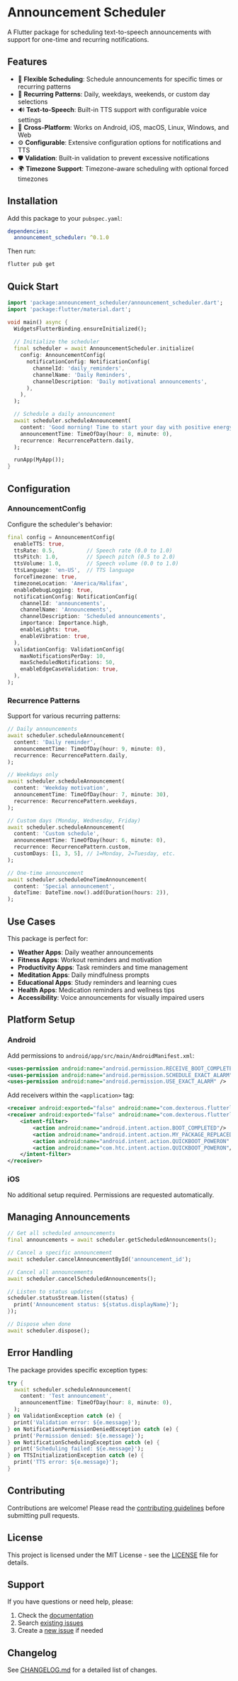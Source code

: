 # Announcement Scheduler

A Flutter package for scheduling text-to-speech announcements with support for one-time and recurring notifications.

## Features

- 📅 **Flexible Scheduling**: Schedule announcements for specific times or recurring patterns
- 🔄 **Recurring Patterns**: Daily, weekdays, weekends, or custom day selections
- 🔊 **Text-to-Speech**: Built-in TTS support with configurable voice settings
- 📱 **Cross-Platform**: Works on Android, iOS, macOS, Linux, Windows, and Web
- ⚙️ **Configurable**: Extensive configuration options for notifications and TTS
- 🛡️ **Validation**: Built-in validation to prevent excessive notifications
- 🌍 **Timezone Support**: Timezone-aware scheduling with optional forced timezones

## Installation

Add this package to your `pubspec.yaml`:

```yaml
dependencies:
  announcement_scheduler: ^0.1.0
```

Then run:

```bash
flutter pub get
```

## Quick Start

```dart
import 'package:announcement_scheduler/announcement_scheduler.dart';
import 'package:flutter/material.dart';

void main() async {
  WidgetsFlutterBinding.ensureInitialized();
  
  // Initialize the scheduler
  final scheduler = await AnnouncementScheduler.initialize(
    config: AnnouncementConfig(
      notificationConfig: NotificationConfig(
        channelId: 'daily_reminders',
        channelName: 'Daily Reminders',
        channelDescription: 'Daily motivational announcements',
      ),
    ),
  );

  // Schedule a daily announcement
  await scheduler.scheduleAnnouncement(
    content: 'Good morning! Time to start your day with positive energy!',
    announcementTime: TimeOfDay(hour: 8, minute: 0),
    recurrence: RecurrencePattern.daily,
  );

  runApp(MyApp());
}
```

## Configuration

### AnnouncementConfig

Configure the scheduler's behavior:

```dart
final config = AnnouncementConfig(
  enableTTS: true,
  ttsRate: 0.5,          // Speech rate (0.0 to 1.0)
  ttsPitch: 1.0,         // Speech pitch (0.5 to 2.0) 
  ttsVolume: 1.0,        // Speech volume (0.0 to 1.0)
  ttsLanguage: 'en-US',  // TTS language
  forceTimezone: true,
  timezoneLocation: 'America/Halifax',
  enableDebugLogging: true,
  notificationConfig: NotificationConfig(
    channelId: 'announcements',
    channelName: 'Announcements',
    channelDescription: 'Scheduled announcements',
    importance: Importance.high,
    enableLights: true,
    enableVibration: true,
  ),
  validationConfig: ValidationConfig(
    maxNotificationsPerDay: 10,
    maxScheduledNotifications: 50,
    enableEdgeCaseValidation: true,
  ),
);
```

### Recurrence Patterns

Support for various recurring patterns:

```dart
// Daily announcements
await scheduler.scheduleAnnouncement(
  content: 'Daily reminder',
  announcementTime: TimeOfDay(hour: 9, minute: 0),
  recurrence: RecurrencePattern.daily,
);

// Weekdays only
await scheduler.scheduleAnnouncement(
  content: 'Weekday motivation',
  announcementTime: TimeOfDay(hour: 7, minute: 30),
  recurrence: RecurrencePattern.weekdays,
);

// Custom days (Monday, Wednesday, Friday)
await scheduler.scheduleAnnouncement(
  content: 'Custom schedule',
  announcementTime: TimeOfDay(hour: 6, minute: 0),
  recurrence: RecurrencePattern.custom,
  customDays: [1, 3, 5], // 1=Monday, 2=Tuesday, etc.
);

// One-time announcement
await scheduler.scheduleOneTimeAnnouncement(
  content: 'Special announcement',
  dateTime: DateTime.now().add(Duration(hours: 2)),
);
```

## Use Cases

This package is perfect for:

- **Weather Apps**: Daily weather announcements
- **Fitness Apps**: Workout reminders and motivation
- **Productivity Apps**: Task reminders and time management
- **Meditation Apps**: Daily mindfulness prompts
- **Educational Apps**: Study reminders and learning cues
- **Health Apps**: Medication reminders and wellness tips
- **Accessibility**: Voice announcements for visually impaired users

## Platform Setup

### Android

Add permissions to `android/app/src/main/AndroidManifest.xml`:

```xml
<uses-permission android:name="android.permission.RECEIVE_BOOT_COMPLETED"/>
<uses-permission android:name="android.permission.SCHEDULE_EXACT_ALARM" />
<uses-permission android:name="android.permission.USE_EXACT_ALARM" />
```

Add receivers within the `<application>` tag:

```xml
<receiver android:exported="false" android:name="com.dexterous.flutterlocalnotifications.ScheduledNotificationReceiver" />
<receiver android:exported="false" android:name="com.dexterous.flutterlocalnotifications.ScheduledNotificationBootReceiver">
    <intent-filter>
        <action android:name="android.intent.action.BOOT_COMPLETED"/>
        <action android:name="android.intent.action.MY_PACKAGE_REPLACED"/>
        <action android:name="android.intent.action.QUICKBOOT_POWERON" />
        <action android:name="com.htc.intent.action.QUICKBOOT_POWERON"/>
    </intent-filter>
</receiver>
```

### iOS

No additional setup required. Permissions are requested automatically.

## Managing Announcements

```dart
// Get all scheduled announcements
final announcements = await scheduler.getScheduledAnnouncements();

// Cancel a specific announcement
await scheduler.cancelAnnouncementById('announcement_id');

// Cancel all announcements
await scheduler.cancelScheduledAnnouncements();

// Listen to status updates
scheduler.statusStream.listen((status) {
  print('Announcement status: ${status.displayName}');
});

// Dispose when done
await scheduler.dispose();
```

## Error Handling

The package provides specific exception types:

```dart
try {
  await scheduler.scheduleAnnouncement(
    content: 'Test announcement',
    announcementTime: TimeOfDay(hour: 8, minute: 0),
  );
} on ValidationException catch (e) {
  print('Validation error: ${e.message}');
} on NotificationPermissionDeniedException catch (e) {
  print('Permission denied: ${e.message}');
} on NotificationSchedulingException catch (e) {
  print('Scheduling failed: ${e.message}');
} on TTSInitializationException catch (e) {
  print('TTS error: ${e.message}');
}
```

## Contributing

Contributions are welcome! Please read the [contributing guidelines](CONTRIBUTING.md) before submitting pull requests.

## License

This project is licensed under the MIT License - see the [LICENSE](LICENSE) file for details.

## Support

If you have questions or need help, please:

1. Check the [documentation](https://pub.dev/packages/announcement_scheduler)
2. Search [existing issues](https://github.com/koorzenb/day_break/issues)
3. Create a [new issue](https://github.com/koorzenb/day_break/issues/new) if needed

## Changelog

See [CHANGELOG.md](CHANGELOG.md) for a detailed list of changes.
